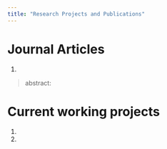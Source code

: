 ```yaml
---
title: "Research Projects and Publications"
---
```


# Journal Articles

1. 

> abstract: 



# Current working projects

1. 

2. 